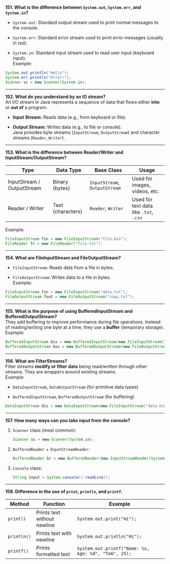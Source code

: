 **151. What is the difference between `System.out`, `System.err`, and `System.in`?**

- `System.out`: Standard output stream used to print normal messages to the console.
    
- `System.err`: Standard error stream used to print error messages (usually in red).
    
- `System.in`: Standard input stream used to read user input (keyboard input).  
    Example:
    

```java
System.out.println("Hello");
System.err.println("Error!");
Scanner sc = new Scanner(System.in);
```

---

**152. What do you understand by an IO stream?**  
An I/O stream in Java represents a sequence of data that flows either **into** or **out of** a program.

- **Input Stream:** Reads data (e.g., from keyboard or file).
    
- **Output Stream:** Writes data (e.g., to file or console).  
    Java provides byte streams (`InputStream`, `OutputStream`) and character streams (`Reader`, `Writer`).
    

---

**153. What is the difference between Reader/Writer and InputStream/OutputStream?**

|Type|Data Type|Base Class|Usage|
|---|---|---|---|
|InputStream / OutputStream|Binary (bytes)|`InputStream`, `OutputStream`|Used for images, videos, etc.|
|Reader / Writer|Text (characters)|`Reader`, `Writer`|Used for text data like `.txt`, `.csv`|

Example:

```java
FileInputStream fin = new FileInputStream("file.bin");
FileReader fr = new FileReader("file.txt");
```

---

**154. What are FileInputStream and FileOutputStream?**

- `FileInputStream`: Reads data from a file in bytes.
    
- `FileOutputStream`: Writes data to a file in bytes.  
    Example:
    

```java
FileInputStream fin = new FileInputStream("data.txt");
FileOutputStream fout = new FileOutputStream("copy.txt");
```

---

**155. What is the purpose of using BufferedInputStream and BufferedOutputStream?**  
They add buffering to improve performance during file operations. Instead of reading/writing one byte at a time, they use a **buffer** (temporary storage).  
Example:

```java
BufferedInputStream bis = new BufferedInputStream(new FileInputStream("a.txt"));
BufferedOutputStream bos = new BufferedOutputStream(new FileOutputStream("b.txt"));
```

---

**156. What are FilterStreams?**  
Filter streams **modify or filter data** being read/written through other streams. They are wrappers around existing streams.  
Example:

- `DataInputStream`, `DataOutputStream` (for primitive data types)
    
- `BufferedInputStream`, `BufferedOutputStream` (for buffering)
    

```java
DataInputStream dis = new DataInputStream(new FileInputStream("data.bin"));
```

---

**157. How many ways can you take input from the console?**

1. `Scanner` class (most common):
    
    ```java
    Scanner sc = new Scanner(System.in);
    ```
    
2. `BufferedReader` + `InputStreamReader`:
    
    ```java
    BufferedReader br = new BufferedReader(new InputStreamReader(System.in));
    ```
    
3. `Console` class:
    
    ```java
    String input = System.console().readLine();
    ```
    

---

**158. Difference in the use of `print`, `println`, and `printf`.**

|Method|Function|Example|
|---|---|---|
|`print()`|Prints text without newline|`System.out.print("Hi");`|
|`println()`|Prints text with newline|`System.out.println("Hi");`|
|`printf()`|Prints formatted text|`System.out.printf("Name: %s, Age: %d", "Tom", 25);`|
